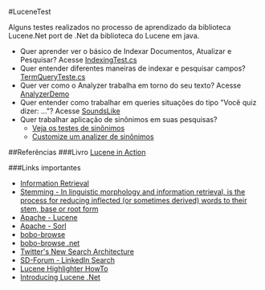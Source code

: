 #LuceneTest

Alguns testes realizados no processo de aprendizado da biblioteca Lucene.Net port de .Net da biblioteca do Lucene em java.

* Quer aprender ver o básico de Indexar Documentos, Atualizar e Pesquisar? Acesse [IndexingTest.cs](src/LuceneStudyTests/LuceneStudyTests/IndexingTeste.cs)
* Quer entender diferentes maneiras de indexar e pesquisar campos? [TermQueryTeste.cs](src/LuceneStudyTests/LuceneStudyTests/TermQueryTeste.cs)
* Quer ver como o Analyzer trabalha em torno do seu texto? Acesse [AnalyzerDemo](src/LuceneStudyTests/AnlyzerDemo)
* Quer entender como trabalhar em queries situações do tipo "Você quiz dizer: ..."? Acesse [SoundsLike](src/LuceneStudyTests/SoundsLike)
* Quer trabalhar aplicação de sinônimos em suas pesquisas? 
  * [Veja os testes de sinônimos](src/LuceneStudyTests/LuceneStudyTests/SynonymAnalyzerTests.cs)
  * [Customize um analizer de sinônimos](src/LuceneStudyTests/SynonymAnalyzer)


##Referências
###Livro
[Lucene in Action](http://www.amazon.com/Lucene-Action-Second-Edition-Covers/dp/1933988177/ref=sr_1_1?ie=UTF8&qid=1358455947&sr=8-1&keywords=lucene+in+action)

###Links importantes
* [Information Retrieval](http://en.wikipedia.org/wiki/Information_retrieval) 
* [Stemming - In linguistic morphology and information retrieval, is the process for reducing inflected (or sometimes derived) words to their stem, base or root form](http://en.wikipedia.org/wiki/Stemming)
* [Apache - Lucene](http://lucene.apache.org/core/)
* [Apache - Sorl](http://lucene.apache.org/solr/)
* [bobo-browse](http://code.google.com/p/bobo-browse/)
* [bobo-browse .net](http://bobo.codeplex.com/)
* [Twitter's New Search Architecture](http://engineering.twitter.com/2010/10/twitters-new-search-architecture.html)
* [SD-Forum - LinkedIn Search](https://docs.google.com/presentation/d/1cyz5__ts3w7WtAd_aKuLT8WmZFeBE-_OLA41Zq7eduU/edit#slide=id.i0)
* [Lucene Highlighter HowTo](http://hrycan.com/2009/10/25/lucene-highlighter-howto/)
* [Introducing Lucene .Net](http://www.codeproject.com/Articles/29755/Introducing-Lucene-Net)

